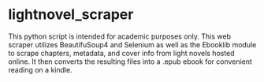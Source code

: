 # lightnovel_scraper
 This python script is intended for academic purposes only. This web scraper utilizes BeautifuSoup4 and Selenium as well as the Ebooklib module to scrape chapters, metadata, and cover info from light novels hosted online. It then converts the resulting files into a .epub ebook for convenient reading on a kindle.
